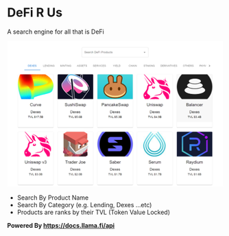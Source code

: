 # DeFi R Us 
A search engine for all that is DeFi

![Product Search](./readme/product%20Search.png)

 - Search By Product Name
 - Search By Category (e.g. Lending,  Dexes ...etc)
 - Products are ranks by their TVL (Token Value Locked)

__Powered By https://docs.llama.fi/api__